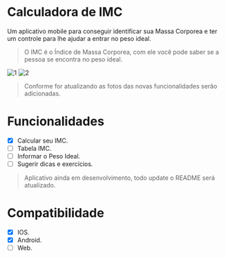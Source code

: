 # Calculadora de IMC
Um aplicativo mobile para conseguir identificar sua Massa Corporea e ter um controle para lhe ajudar a entrar no peso ideal.
> O IMC é o Índice de Massa Corporea, com ele você pode saber se a pessoa se encontra no peso ideal.

![1](https://user-images.githubusercontent.com/54004461/86268950-62342480-bb9f-11ea-8753-51d2f501386c.jpg)
![2](https://user-images.githubusercontent.com/54004461/86268952-63655180-bb9f-11ea-9da0-05b88af850b0.jpg)

> Conforme for atualizando as fotos das novas funcionalidades serão adicionadas.

# Funcionalidades
- [X] Calcular seu IMC.
- [ ] Tabela IMC.
- [ ] Informar o Peso Ideal.
- [ ] Sugerir dicas e exercícios.

> Aplicativo ainda em desenvolvimento, todo update o README será atualizado.

# Compatibilidade
- [X] IOS.
- [X] Android.
- [ ] Web.
